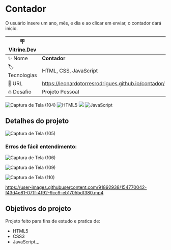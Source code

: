 # Contador

O usuário insere um ano, mês, e dia e ao clicar em enviar, o contador dará início.

| :placard: Vitrine.Dev |     |
| -------------  | --- |
| :sparkles: Nome        | **Contador**
| :label: Tecnologias | HTML, CSS, JavaScript
| :rocket: URL         | https://leonardotorresrodrigues.github.io/contador/
| :fire: Desafio     | Projeto Pessoal

<!-- Inserir imagem com a #vitrinedev ao final do link -->
![Captura de Tela (104)](https://user-images.githubusercontent.com/91892938/154768972-1ec69b55-3305-43b7-8934-5fa1044867ad.png#vitrinedev)
![HTML5](https://img.shields.io/badge/html5-%23E34F26.svg?style=for-the-badge&logo=html5&logoColor=white)
<img src="https://camo.githubusercontent.com/3a0f693cfa032ea4404e8e02d485599bd0d192282b921026e89d271aaa3d7565/68747470733a2f2f696d672e736869656c64732e696f2f62616467652f435353332d3135373242363f7374796c653d666f722d7468652d6261646765266c6f676f3d63737333266c6f676f436f6c6f723d7768697465" data-canonical-src="https://img.shields.io/badge/CSS3-1572B6?style=for-the-badge&amp;logo=css3&amp;logoColor=white" style="max-width: 100%;">
![JavaScript](https://img.shields.io/badge/javascript-%23323330.svg?style=for-the-badge&logo=javascript&logoColor=%23F7DF1E)

## Detalhes do projeto


![Captura de Tela (105)](https://user-images.githubusercontent.com/91892938/154769142-0c2d6a90-d0d8-41fc-b27c-9838aba118c1.png)

### Erros de fácil entendimento:
![Captura de Tela (106)](https://user-images.githubusercontent.com/91892938/154769823-6a11ba05-c0c8-46c2-8eda-3c9a0723df7c.png)

![Captura de Tela (109)](https://user-images.githubusercontent.com/91892938/154770553-4229aebb-b356-4b9f-9050-cbeee3b9486d.png)

![Captura de Tela (110)](https://user-images.githubusercontent.com/91892938/154770564-8dd777ea-6fbf-48c5-a707-b75a8333d2e5.png)

https://user-images.githubusercontent.com/91892938/154770042-f43d4e81-071f-4f92-9cc9-eb1705bdf380.mp4

## Objetivos do projeto

Projeto feito para fins de estudo e pratica de:
* HTML5
* CSS3
* JavaScript._

